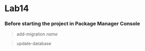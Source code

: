 # Lab14
### Before starting the project in Package Manager Console
> add-migration *name*

> update-database
